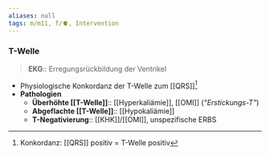 ```yaml
---
aliases: null
tags: m/m11, f/🫀, Intervention
---
```

### T-Welle
> **EKG**:: Erregungsrückbildung der Ventrikel
- Physiologische Konkordanz der T-Welle zum [[QRS]][^1]
- **Pathologien**
	- **Überhöhte [[T-Welle]]**:: [[Hyperkaliämie]], [[OMI]] (*"Erstickungs-T"*)
	- **Abgeflachte [[T-Welle]]**:: [[Hypokaliämie]]
	- **T-Negativierung**:: [[KHK]]/[[OMI]], unspezifische ERBS


[^1]: Konkordanz: [[QRS]] positiv = T-Welle positiv